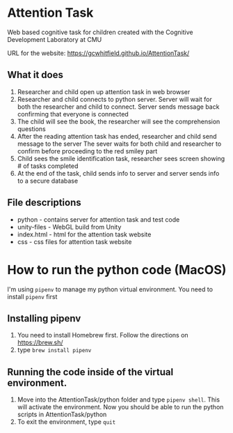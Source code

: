 # Attention Task

Web based cognitive task for children created with the Cognitive Development Laboratory at CMU

URL for the website: https://gcwhitfield.github.io/AttentionTask/

## What it does
1. Researcher and child open up attention task in web browser
2. Researcher and child connects to python server. Server will wait for both the researcher 
and child to connect. Server sends message back confirming that everyone is connected
3. The child will see the book, the researcher will see the comprehension questions
4. After the reading attention task has ended, researcher and child send message to the server
The sever waits for both child and researcher to confirm before proceeding to the 
red smiley part
5. Child sees the smile identification task, researcher sees screen showing # of 
tasks completed
6. At the end of the task, child sends info to server and server sends info to a secure
database

## File descriptions
* python - contains server for attention task and test code
* unity-files - WebGL build from Unity
* index.html - html for the attention task website
* css - css files for attention task website

# How to run the python code (MacOS)
I'm using `pipenv` to manage my python virtual environment. You need to install `pipenv` first

## Installing pipenv
1. You need to install Homebrew first. Follow the directions on https://brew.sh/
2. type `brew install pipenv`

## Running the code inside of the virtual environment.
1. Move into the AttentionTask/python folder and type `pipenv shell`. This will activate the environment. Now you should be able to run the python scripts in AttentionTask/python
2. To exit the environment, type `quit`

